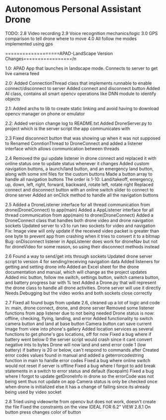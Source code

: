 # Autonomous Personal Assistant Drone

TODO: 2.8 Video recording
      2.9 Voice recognition mechanics/logic
      3.0 GPS comparison to tell drone where to move
      4.0 All follow me modes implemented using gps

===================APAD-LandScape Version Changes=================/n

1.0: APAD App that launches in landscape mode. Connects to server to get live camera feed

2.0: Added ConnectionThread class that implements runnable to enable connect/disconnect to server
     Added connect and disconnect button
     Added AI class, contains all smart opencv operations like DNN module to identify objects

2.1: Added archs to lib to create static linking and avoid having to download opencv manager on phone or emulator

2.2: Added version change log to README.txt
     Added DroneServer.py to project which is the server script the app communicates with

2.3  Fixed disconnect button that was showing up when it was not supposed to
     Renamed ConntionThread to DroneConnect and added a listener interface which allows communication between threads

2.4  Removed the gui update listener in drone connect and replaced it with online status one to update status whenever it changes
     Added custom navigation buttons, a launch/land button, and an emergency land button, along with some xml files for the custom buttons
     Made a button array to handle all navigation buttons
     The order is 1-10: Land/takeoff, emergency, up, down, left, right, forward, backward, rotate left, rotate right
     Replaced connect and disconnect button with an online switch slider to connect to drone server
     Added an onClick method to handle all the navigation buttons

2.5 Added a DroneListener interface for all thread communication from drone(DroneConnect) to app(main)
    Added a AppListener interface for all thread communication from app(main) to drone(DroneConnect)
    Added a DroneConnect class that handles both drone video and drone navigation sockets
    Updated server to v3 to run two sockets for video and navigation
    Fix: Image view will only update if the received video packet is greater than one byte to prevent app from crashing when it tries to convert it to a bitmap
    Bug: onDisconnect listener in AppListener does work for droneNav but not for droneVideo for some reason, so using their disconnect methods instead

2.6 Found a way to send/get ints through sockets
    Updated drone server script to version 4 for sending/receiving navigation data
    Added listeners for getting and setting drone info
    Added an Excel sheet for the drone documentation and manual, which will change as the project updates
    Added mic button, follow me switch, settings button, switch camera button, and battery progress bar with % text
    Added a Drone.py that will represent the drone class to handle all drone activities. Drone server will use it directly
    Needs Debugging but the video works and both sockets close correctly

2.7 Fixed all found bugs from update 2.6, cleaned up a lot of logic and code in: main, drone connect, drone, and drone server
    Removed some listener functions from app listener due to not being needed
    Drone status is now: offline, checking, flying, landing, and error
    Added functionality to switch camera button and land at base button
    Camera button can save current image from view into phone's gallery
    Added location services as several functions to get phone's gps locations, off for now
    Fixed a bug where if battery went below 0 the server script would crash since it cant convert negative ints to bytes
    Drone will now land and send error code 1 (low battery) if battery is 20 or below, can't respond to commands after
    Created error codes values found in manual and added a geterrorcodestring function in main to handle error codes
    Fixed a bug where online switch would not reset if server is offline
    Fixed a bug where I forgot to add break statements in a switch to error status and default (facepalm)
    Fixed a bug where I forgot to update getDroneInfo in drone so the errorCode was not being sent thus not update on app
    Camera status is only be checked once when drone is initialized else it has a change of failing since its already being used by video socket

2.8 Tried using videowrite from opencv but does not work, doesn't create the file
    Fixed the constraints on the view
    IDEAL FOR 6.2" VIEW
2.8.1 On button press changes color of button

